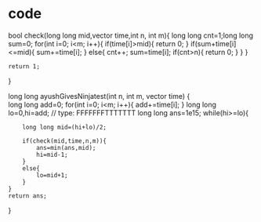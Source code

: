 # code
bool check(long long mid,vector <int> time,int n, int m){
    long long cnt=1;long long sum=0;
    for(int i=0; i<m; i++){
        if(time[i]>mid){
            return 0;
        }
        if(sum+time[i]<=mid){
            sum+=time[i];
        }
        else{
            cnt++;
            sum=time[i];
            if(cnt>n){
                return 0;
            }
        }
    }
    
    return 1;
}

long long ayushGivesNinjatest(int n, int m, vector<int> time) 
{	
    long long add=0;
    for(int i=0; i<m; i++){
        add+=time[i];
    }
    long long lo=0,hi=add; // type: FFFFFFFTTTTTTT
    long long ans=1e15;
    while(hi>=lo){
        
        long long mid=(hi+lo)/2;
        
        if(check(mid,time,n,m)){
            ans=min(ans,mid);
            hi=mid-1;
        }
        else{
            lo=mid+1;
        }
    }
    return ans;
}
